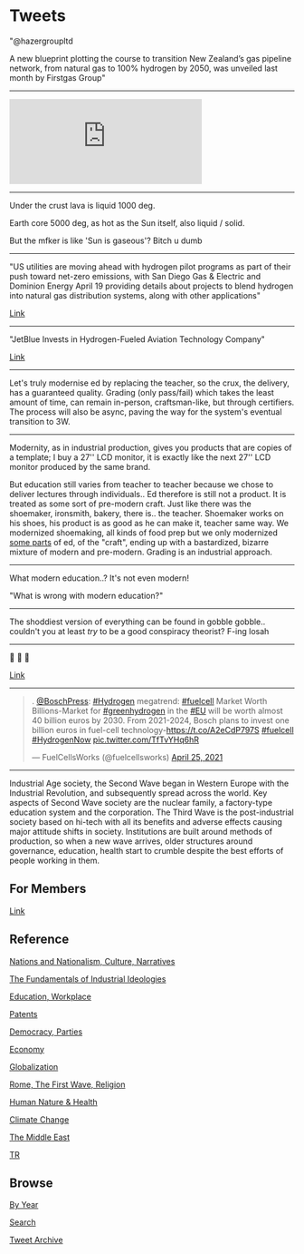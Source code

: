 # Tweets

"@hazergroupltd

A new blueprint plotting the course to transition New Zealand’s gas
pipeline network, from natural gas to 100% hydrogen by 2050, was
unveiled last month by Firstgas Group"

---

<iframe width="340" src="https://www.youtube.com/embed/1OO5YpCevfY?start=128&end=227" title="YouTube video player" frameborder="0" allow="accelerometer; autoplay; clipboard-write; encrypted-media; gyroscope; picture-in-picture" allowfullscreen></iframe>

---

Under the crust lava is liquid 1000 deg.

Earth core 5000 deg, as hot as the Sun itself, also liquid / solid.

But the mfker is like 'Sun is gaseous'? Bitch u dumb

---

"US utilities are moving ahead with hydrogen pilot programs as part of
their push toward net-zero emissions, with San Diego Gas & Electric
and Dominion Energy April 19 providing details about projects to
blend hydrogen into natural gas distribution systems, along with
other applications"

[Link](https://www.spglobal.com/platts/en/market-insights/latest-news/electric-power/041921-sdgampe-dominion-starting-hydrogen-pilot-programs-to-help-reach-net-zero-emissions)

---

"JetBlue Invests in Hydrogen-Fueled Aviation Technology Company"

[Link](https://www.businesstravelnews.com/Transportation/Air/JetBlue-Invests-in-Hydrogen-Fueled-Aviation-Technology-Company)

---

Let's truly modernise ed by replacing the teacher, so the crux, the
delivery, has a guaranteed quality. Grading (only pass/fail) which
takes the least amount of time, can remain in-person, craftsman-like,
but through certifiers. The process will also be async, paving the way
for the system's eventual transition to 3W.

---

Modernity, as in industrial production, gives you products that are
copies of a template; I buy a 27'' LCD monitor, it is exactly like the
next 27'' LCD monitor produced by the same brand.

But education still varies from teacher to teacher because we chose to
deliver lectures through individuals.. Ed therefore is still not a
product. It is treated as some sort of pre-modern craft. Just like
there was the shoemaker, ironsmith, bakery, there is.. the
teacher. Shoemaker works on his shoes, his product is as good as he
can make it, teacher same way. We modernized shoemaking, all kinds of
food prep but we only modernized [some parts](2011/02/grading.md) of
ed, of the "craft", ending up with a bastardized, bizarre mixture of
modern and pre-modern. Grading is an industrial approach.

---

What modern education..? It's not even modern!

"What is wrong with modern education?"

---

The shoddiest version of everything can be found in gobble gobble.. couldn't
you at least _try_ to be a good conspiracy theorist? F-ing losah

---

🤣 🤣 🤣

[Link](https://twitter.com/MiddleEastTakes/status/1386589167967158273)

---

<blockquote class="twitter-tweet"><p lang="en" dir="ltr">. <a href="https://twitter.com/BoschPress?ref_src=twsrc%5Etfw">@BoschPress</a>: <a href="https://twitter.com/hashtag/Hydrogen?src=hash&amp;ref_src=twsrc%5Etfw">#Hydrogen</a> megatrend: <a href="https://twitter.com/hashtag/fuelcell?src=hash&amp;ref_src=twsrc%5Etfw">#fuelcell</a> Market Worth Billions-Market for <a href="https://twitter.com/hashtag/greenhydrogen?src=hash&amp;ref_src=twsrc%5Etfw">#greenhydrogen</a> in the <a href="https://twitter.com/hashtag/EU?src=hash&amp;ref_src=twsrc%5Etfw">#EU</a> will be worth almost 40 billion euros by 2030. From 2021-2024, Bosch plans to invest one billion euros in fuel-cell technology-<a href="https://t.co/A2eCdP797S">https://t.co/A2eCdP797S</a> <a href="https://twitter.com/hashtag/fuelcell?src=hash&amp;ref_src=twsrc%5Etfw">#fuelcell</a> <a href="https://twitter.com/hashtag/HydrogenNow?src=hash&amp;ref_src=twsrc%5Etfw">#HydrogenNow</a> <a href="https://t.co/TfTvYHq6hR">pic.twitter.com/TfTvYHq6hR</a></p>&mdash; FuelCellsWorks (@fuelcellsworks) <a href="https://twitter.com/fuelcellsworks/status/1386344257980706816?ref_src=twsrc%5Etfw">April 25, 2021</a></blockquote> <script async src="https://platform.twitter.com/widgets.js" charset="utf-8"></script>

---

Industrial Age society, the Second Wave began in Western Europe with
the Industrial Revolution, and subsequently spread across the
world. Key aspects of Second Wave society are the nuclear family, a
factory-type education system and the corporation. The Third Wave is
the post-industrial society based on hi-tech with all its benefits and
adverse effects causing major attitude shifts in society. Institutions
are built around methods of production, so when a new wave arrives,
older structures around governance, education, health start to crumble
despite the best efforts of people working in them.

## For Members

[Link](https://thirdwave-members.herokuapp.com)

## Reference

[Nations and Nationalism, Culture, Narratives](/2013/02/nations-and-nationalism.md)

[The Fundamentals of Industrial Ideologies](/2011/04/fundamentals-of-industrial-ideologies.md)

[Education, Workplace](2017/09/education-workplace.md)

[Patents](/2018/09/patents.md)

[Democracy, Parties](/2016/11/democracy.md)

[Economy](/2018/05/economy.md)

[Globalization](/2018/09/globalization.md)

[Rome, The First Wave, Religion](/2017/12/rome.md)

[Human Nature & Health](/2020/07/human-nature.md)

[Climate Change](/2018/12/climate.md)

[The Middle East](/2019/07/middleeast.md)

[TR](../tr)

## Browse

[By Year](years.md)

[Search](search.html)

[Tweet Archive](/tweets/README.md)


